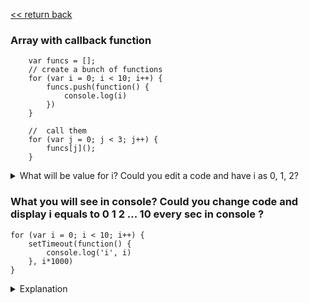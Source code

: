  [<< return back](https://github.com/julia-dizhak/code-examples)

### Array with callback function
```
    var funcs = [];
    // create a bunch of functions
    for (var i = 0; i < 10; i++) {
        funcs.push(function() {
            console.log(i)
        })
    }

    //  call them
    for (var j = 0; j < 3; j++) {
        funcs[j]();
    }
 ```
<details>
    <summary>
        What will be value for i?
        Could you edit a code and have i as 0, 1, 2?
    </summary>
    The array funcs has a push callback function.
    funcs[j]() will call this function to print the i in the console.
    function() { console.log(i) } is an expression which evaluates to a value that is function that logs i.
    funcs.push is a function that adds a value to an array.
    Putting () after a function will call that function.
    In this case closure would be created and i always would be last iteration in array, so i=10.
    You can use let, that's why each iteration new variable i would be created.

    <pre>
        ...
        for (let i = 0; i < 10; i++) {
            funcs.push(function() {
                console.log('i', i)
            })
        }
        ...
    </pre>
</details>

### What you will see in console? Could you change code and display i equals to 0 1 2 ... 10 every sec in console ?
```
for (var i = 0; i < 10; i++) {
    setTimeout(function() {
        console.log('i', i)
    }, i*1000)
}
```
<details>
    <summary>Explanation</summary>
    After running fist sample in console will be displayed `i 10` and then every next 1 sec will be appear `i 10`.
    Because setTimeout is async function and it goes to stack event and run after timeout which is 1 sec.
    setTimeout will invoke after loop already finish and i will be equal to 10.

    To be able to display i from 0 1 2 ... 9 in console, you can use let in for loop.

    You can use IIFE (will be closure inside) as well:
<pre>
for (var i = 0; i < 10; i++) {
    (function(i) {
        setTimeout(function() {
            console.log('i', i)
        }, i*1000)
    })(i)
}
</pre>

    Or second variant:
<pre>
for (var i = 0; i < 10; i++) {
    setTimeout((function(i) {
        return function() {
            console.log('i', i)
    }
    })(i), i*1000)
}
</pre>
    You can use .bind() as well
<pre>
for (var i = 0; i < 10; i++) {
  setTimeout((function(i) {
    console.log('i', i)
  }).bind(null, i) , i*1000)
}
</pre>
</details>
